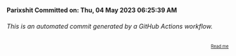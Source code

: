 **Parixshit Committed on: Thu, 04 May 2023 06:25:39 AM** <!-- b9a98bcc-0fb6-47c5-93ba-c2de7475472e -->

###### This is an automated commit generated by a GitHub Actions workflow.

<div align="right"><sub><sup><a href="https://github.com/Parixshit/AutoCommit.git">Read me</a></sup></sub></div>
